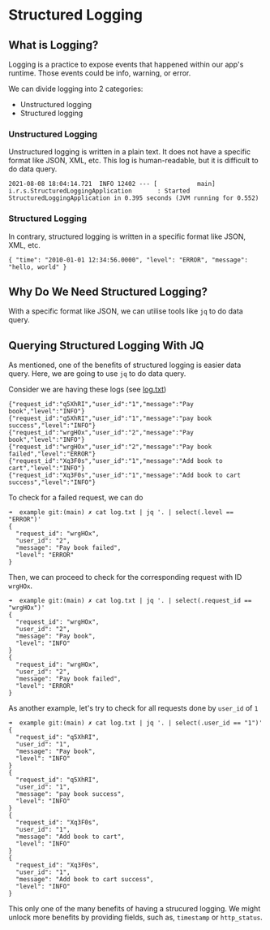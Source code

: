 # Structured Logging

## What is Logging?

Logging is a practice to expose events that happened within our app's runtime. Those events could be info, warning, or error.

We can divide logging into 2 categories:

- Unstructured logging
- Structured logging

### Unstructured Logging

Unstructured logging is written in a plain text. It does not have a specific format like JSON, XML, etc. This log is human-readable, but it is difficult to do data query.

```
2021-08-08 18:04:14.721  INFO 12402 --- [           main] i.r.s.StructuredLoggingApplication       : Started StructuredLoggingApplication in 0.395 seconds (JVM running for 0.552)
```

### Structured Logging

In contrary, structured logging is written in a specific format like JSON, XML, etc.

```
{ "time": "2010-01-01 12:34:56.0000", "level": "ERROR", "message": "hello, world" }
```

## Why Do We Need Structured Logging?

With a specific format like JSON, we can utilise tools like `jq` to do data query.

## Querying Structured Logging With JQ

As mentioned, one of the benefits of structured logging is easier data query. Here, we are going to use `jq` to do data query.

Consider we are having these logs (see [log.txt](./asset/log.txt))

```
{"request_id":"q5XhRI","user_id":"1","message":"Pay book","level":"INFO"}
{"request_id":"q5XhRI","user_id":"1","message":"pay book success","level":"INFO"}
{"request_id":"wrgHOx","user_id":"2","message":"Pay book","level":"INFO"}
{"request_id":"wrgHOx","user_id":"2","message":"Pay book failed","level":"ERROR"}
{"request_id":"Xq3F0s","user_id":"1","message":"Add book to cart","level":"INFO"}
{"request_id":"Xq3F0s","user_id":"1","message":"Add book to cart success","level":"INFO"}
```

To check for a failed request, we can do

```
➜  example git:(main) ✗ cat log.txt | jq '. | select(.level == "ERROR")'
{
  "request_id": "wrgHOx",
  "user_id": "2",
  "message": "Pay book failed",
  "level": "ERROR"
}
```

Then, we can proceed to check for the corresponding request with ID `wrgHOx`.

```
➜  example git:(main) ✗ cat log.txt | jq '. | select(.request_id == "wrgHOx")'
{
  "request_id": "wrgHOx",
  "user_id": "2",
  "message": "Pay book",
  "level": "INFO"
}
{
  "request_id": "wrgHOx",
  "user_id": "2",
  "message": "Pay book failed",
  "level": "ERROR"
}
```

As another example, let's try to check for all requests done by `user_id` of `1`

```
➜  example git:(main) ✗ cat log.txt | jq '. | select(.user_id == "1")'
{
  "request_id": "q5XhRI",
  "user_id": "1",
  "message": "Pay book",
  "level": "INFO"
}
{
  "request_id": "q5XhRI",
  "user_id": "1",
  "message": "pay book success",
  "level": "INFO"
}
{
  "request_id": "Xq3F0s",
  "user_id": "1",
  "message": "Add book to cart",
  "level": "INFO"
}
{
  "request_id": "Xq3F0s",
  "user_id": "1",
  "message": "Add book to cart success",
  "level": "INFO"
}
```

This only one of the many benefits of having a strucured logging. We might unlock more benefits by providing fields, such as, `timestamp` or `http_status`.
